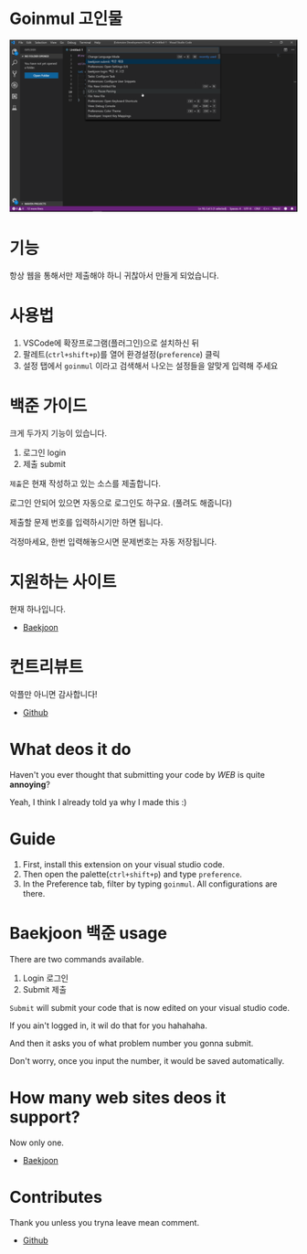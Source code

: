 # Goinmul 고인물

![preview](https://github.com/ckcks12/goinmul/blob/master/preview.gif?raw=true)

# 기능

항상 웹을 통해서만 제출해야 하니 귀찮아서 만들게 되었습니다.

# 사용법

1. VSCode에 확장프로그램(플러그인)으로 설치하신 뒤
2. 팔레트(`ctrl+shift+p`)를 열어 환경설정(`preference`) 클릭
3. 설정 탭에서 `goinmul` 이라고 검색해서 나오는 설정들을 알맞게 입력해 주세요

# 백준 가이드

크게 두가지 기능이 있습니다.

1. 로그인 login
2. 제출 submit

`제출`은 현재 작성하고 있는 소스를 제출합니다.

로그인 안되어 있으면 자동으로 로그인도 하구요. (풀려도 해줍니다)

제출할 문제 번호를 입력하시기만 하면 됩니다.

걱정마세요, 한번 입력해놓으시면 문제번호는 자동 저장됩니다.

# 지원하는 사이트

현재 하나입니다.

- [Baekjoon](https://acmicpc.net)

# 컨트리뷰트

악플만 아니면 감사합니다!

- [Github](https://github.com/ckcks12/goinmul)





# What deos it do

Haven't you ever thought that submitting your code by *WEB* is quite **annoying**?

Yeah, I think I already told ya why I made this :)

# Guide

1. First, install this extension on your visual studio code.
2. Then open the palette(`ctrl+shift+p`) and type `preference`.
3. In the Preference tab, filter by typing `goinmul`. All configurations are there.

# Baekjoon 백준 usage

There are two commands available.

1. Login 로그인
2. Submit 제출

`Submit` will submit your code that is now edited on your visual studio code.

If you ain't logged in, it wil do that for you hahahaha.

And then it asks you of what problem number you gonna submit.

Don't worry, once you input the number, it would be saved automatically.

# How many web sites deos it support?

Now only one.

- [Baekjoon](https://acmicpc.net)

# Contributes

Thank you unless you tryna leave mean comment.

- [Github](https://github.com/ckcks12/goinmul)
